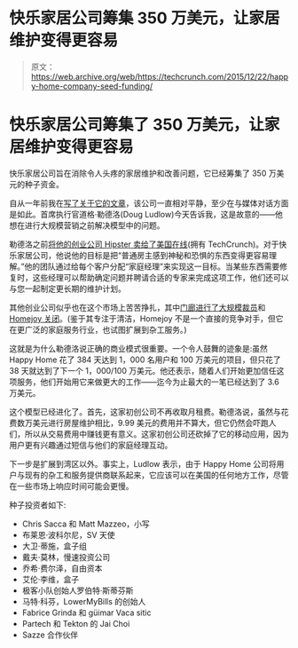 # 快乐家居公司筹集 350 万美元，让家居维护变得更容易 

> 原文：<https://web.archive.org/web/https://techcrunch.com/2015/12/22/happy-home-company-seed-funding/>

# 快乐家居公司筹集了 350 万美元，让家居维护变得更容易

快乐家居公司旨在消除令人头疼的家居维护和改善问题，它已经筹集了 350 万美元的种子资金。

自从一年前我在[写了关于它的文章](https://web.archive.org/web/20221006011135/https://beta.techcrunch.com/2014/12/09/the-happy-home-company-aims-to-take-the-headache-out-of-home-maintenance/)，该公司一直相对平静，至少在与媒体对话方面是如此。首席执行官道格·勒德洛(Doug Ludlow)今天告诉我，这是故意的——他想在进行大规模营销之前解决模型中的问题。

勒德洛之前[将他的创业公司 Hipster 卖给了美国在线](https://web.archive.org/web/20221006011135/https://beta.techcrunch.com/2012/03/15/aol-snaps-up-hyper-local-photosharing-app-hipster/)(拥有 TechCrunch)。对于快乐家居公司，他说他的目标是把“普通房主感到神秘和恐惧的东西变得更容易理解。”他的团队通过给每个客户分配“家庭经理”来实现这一目标。当某些东西需要修复时，这些经理可以帮助确定问题并聘请合适的专家来完成这项工作，他们还可以与您一起制定更长期的维护计划。

其他创业公司似乎也在这个市场上苦苦挣扎，其中[门廊进行了大规模裁员](https://web.archive.org/web/20221006011135/https://beta.techcrunch.com/2015/11/01/home-services-startup-porch-sheds-90-employees-key-executives-bolt/)和 [Homejoy 关闭](https://web.archive.org/web/20221006011135/https://beta.techcrunch.com/2015/07/17/homejoy-is-shutting-down-at-the-end-of-the-month/)。(鉴于其专注于清洁，Homejoy 不是一个直接的竞争对手，但它在更广泛的家庭服务行业，也试图扩展到杂工服务。)

这就是为什么勒德洛说正确的商业模式很重要。一个令人鼓舞的迹象是:虽然 Happy Home 花了 384 天达到 1，000 名用户和 100 万美元的项目，但只花了 38 天就达到了下一个 1，000/100 万美元。他还表示，随着人们开始更加信任这项服务，他们开始用它来做更大的工作——迄今为止最大的一笔已经达到了 3.6 万美元。

这个模型已经进化了。首先，这家初创公司不再收取月租费。勒德洛说，虽然与花费数万美元进行房屋维护相比，9.99 美元的费用并不算大，但它仍然会吓跑人们，所以从交易费用中赚钱更有意义。这家初创公司还砍掉了它的移动应用，因为用户更有兴趣通过短信与他们的家庭经理互动。

下一步是扩展到湾区以外。事实上，Ludlow 表示，由于 Happy Home 公司将用户与现有的杂工和服务提供商联系起来，它应该可以在美国的任何地方工作，尽管在一些市场上响应时间可能会更慢。

种子投资者如下:

*   Chris Sacca 和 Matt Mazzeo，小写
*   布莱恩·波科尔尼，SV 天使
*   大卫·蒂施，盒子组
*   戴夫·莫林，慢速投资公司
*   乔希·费尔泽，自由资本
*   艾伦·李维，盒子
*   极客小队创始人罗伯特·斯蒂芬斯
*   马特·科芬，LowerMyBills 的创始人
*   Fabrice Grinda 和 güimar Vaca sitic
*   Partech 和 Tekton 的 Jai Choi
*   Sazze 合作伙伴